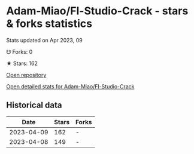 # Adam-Miao/Fl-Studio-Crack - stars & forks statistics

Stats updated on Apr 2023, 09

☋ Forks: 0

★ Stars: 162

[Open repository](https://github.com/Adam-Miao/Fl-Studio-Crack)

[Open detailed stats for Adam-Miao/Fl-Studio-Crack](https://reviewgithub.com/rep/Adam-Miao/Fl-Studio-Crack)

## Historical data
| Date | Stars | Forks |
|------|-------|-------|
| 2023-04-09 | 162 | - | 
| 2023-04-08 | 149 | - | 

